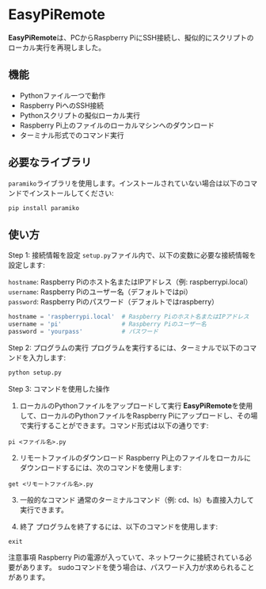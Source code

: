 # EasyPiRemote

**EasyPiRemote**は、PCからRaspberry PiにSSH接続し、擬似的にスクリプトのローカル実行を再現しました。

## 機能
- Pythonファイル一つで動作
- Raspberry PiへのSSH接続
- Pythonスクリプトの擬似ローカル実行
- Raspberry Pi上のファイルのローカルマシンへのダウンロード
- ターミナル形式でのコマンド実行


## 必要なライブラリ
`paramiko`ライブラリを使用します。インストールされていない場合は以下のコマンドでインストールしてください:

```bash
pip install paramiko
```
## 使い方
Step 1: 接続情報を設定
`setup.py`ファイル内で、以下の変数に必要な接続情報を設定します:

`hostname`: Raspberry Piのホスト名またはIPアドレス（例: raspberrypi.local）<br>
`username`: Raspberry Piのユーザー名（デフォルトではpi）<br>
`password`: Raspberry Piのパスワード（デフォルトではraspberry）<br>

```python
hostname = 'raspberrypi.local'  # Raspberry Piのホスト名またはIPアドレス
username = 'pi'                 # Raspberry Piのユーザー名
password = 'yourpass'           # パスワード

```
Step 2: プログラムの実行
プログラムを実行するには、ターミナルで以下のコマンドを入力します:
```bash
python setup.py
```

Step 3: コマンドを使用した操作
1. ローカルのPythonファイルをアップロードして実行
**EasyPiRemote**を使用して、ローカルのPythonファイルをRaspberry Piにアップロードし、その場で実行することができます。コマンド形式は以下の通りです:

```Terminal
pi <ファイル名>.py
```

2. リモートファイルのダウンロード
Raspberry Pi上のファイルをローカルにダウンロードするには、次のコマンドを使用します:

```Terminal
get <リモートファイル名>.py
```

3. 一般的なコマンド
通常のターミナルコマンド（例: cd、ls）も直接入力して実行できます。

4. 終了
プログラムを終了するには、以下のコマンドを使用します:
```Terminal
exit
```
注意事項
Raspberry Piの電源が入っていて、ネットワークに接続されている必要があります。
sudoコマンドを使う場合は、パスワード入力が求められることがあります。
